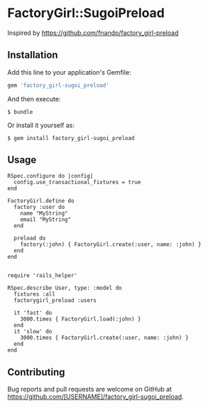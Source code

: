 # FactoryGirl::SugoiPreload

Inspired by https://github.com/fnando/factory_girl-preload

## Installation

Add this line to your application's Gemfile:

```ruby
gem 'factory_girl-sugoi_preload'
```

And then execute:

    $ bundle

Or install it yourself as:

    $ gem install factory_girl-sugoi_preload

## Usage
```
RSpec.configure do |config|
  config.use_transactional_fixtures = true
end
```

```
FactoryGirl.define do
  factory :user do
    name "MyString"
    email "MyString"
  end

  preload do
    factory(:john) { FactoryGirl.create(:user, name: :john) }
  end
end
```

```

require 'rails_helper'

RSpec.describe User, type: :model do
  fixtures :all
  factorygirl_preload :users

  it 'fast' do
    3000.times { FactoryGirl.load(:john) }
  end
  it 'slow' do
    3000.times { FactoryGirl.create(:user, name: :john) }
  end
end
```


## Contributing

Bug reports and pull requests are welcome on GitHub at https://github.com/[USERNAME]/factory_girl-sugoi_preload.

